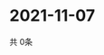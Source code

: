 # 2021-11-07
  共 0条

  <!-- BEGIN -->
  <!-- 最后更新时间Sun Nov 07 2021 20:03:51 GMT+0000 (Coordinated Universal Time) -->
  
  <!-- END -->
  
  